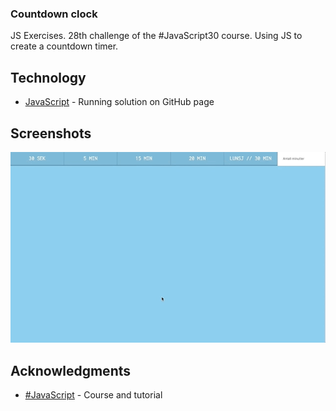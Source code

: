 ### Countdown clock

JS Exercises. 28th challenge of the #JavaScript30 course.
Using JS to create a countdown timer.

## Technology

* [JavaScript](https://kmthorsnes.github.io/29-countdown-clock/) - Running solution on GitHub page

## Screenshots
![Screenshot](https://github.com/kmthorsnes/29-countdown-clock/blob/master/screenshots/gif1.gif?raw=true "Optional title")

## Acknowledgments

* [#JavaScript](https://javascript30.com/) - Course and tutorial